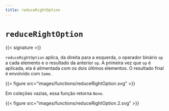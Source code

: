 ```yaml
---
title: reduceRightOption
---
```


# `reduceRightOption`

{{< signature >}}

`reduceRightOption` aplica, da direita para a esquerda, o operador binário `op` a cada elemento e o resultado da anterior `op`.
A primeira vez que `op` é aplicada, ela é alimentada com os dois últimos elementos.
O resultado final é envolvido com `Some`.

{{< figure src="images/functions/reduceRightOption.svg" >}}

Em coleções vazias, essa função retorna `None`.

{{< figure src="images/functions/reduceRightOption.2.svg" >}}
